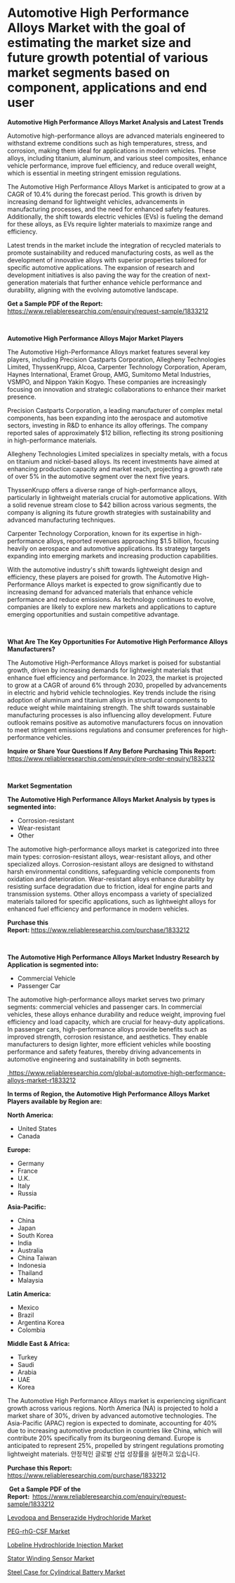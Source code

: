 <p><h1>Automotive High Performance Alloys Market with the goal of estimating the market size and future growth potential of various market segments based on component, applications and end user</h1></p><p><strong>Automotive High Performance Alloys Market Analysis and Latest Trends</strong></p>
<p><p>Automotive high-performance alloys are advanced materials engineered to withstand extreme conditions such as high temperatures, stress, and corrosion, making them ideal for applications in modern vehicles. These alloys, including titanium, aluminum, and various steel composites, enhance vehicle performance, improve fuel efficiency, and reduce overall weight, which is essential in meeting stringent emission regulations.</p><p>The Automotive High Performance Alloys Market is anticipated to grow at a CAGR of 10.4% during the forecast period. This growth is driven by increasing demand for lightweight vehicles, advancements in manufacturing processes, and the need for enhanced safety features. Additionally, the shift towards electric vehicles (EVs) is fueling the demand for these alloys, as EVs require lighter materials to maximize range and efficiency. </p><p>Latest trends in the market include the integration of recycled materials to promote sustainability and reduced manufacturing costs, as well as the development of innovative alloys with superior properties tailored for specific automotive applications. The expansion of research and development initiatives is also paving the way for the creation of next-generation materials that further enhance vehicle performance and durability, aligning with the evolving automotive landscape.</p></p>
<p><strong>Get a Sample PDF of the Report:&nbsp;</strong> <a href="https://www.reliableresearchiq.com/enquiry/request-sample/1833212?utm_campaign=1117&utm_medium=2&utm_source=Github&utm_content=ia&utm_term=26032025&utm_id=automotive-high-performance-alloys">https://www.reliableresearchiq.com/enquiry/request-sample/1833212</a></p>
<p>&nbsp;</p>
<p><strong>Automotive High Performance Alloys Major Market Players</strong></p>
<p><p>The Automotive High-Performance Alloys market features several key players, including Precision Castparts Corporation, Allegheny Technologies Limited, ThyssenKrupp, Alcoa, Carpenter Technology Corporation, Aperam, Haynes International, Eramet Group, AMG, Sumitomo Metal Industries, VSMPO, and Nippon Yakin Kogyo. These companies are increasingly focusing on innovation and strategic collaborations to enhance their market presence.</p><p>Precision Castparts Corporation, a leading manufacturer of complex metal components, has been expanding into the aerospace and automotive sectors, investing in R&D to enhance its alloy offerings. The company reported sales of approximately $12 billion, reflecting its strong positioning in high-performance materials.</p><p>Allegheny Technologies Limited specializes in specialty metals, with a focus on titanium and nickel-based alloys. Its recent investments have aimed at enhancing production capacity and market reach, projecting a growth rate of over 5% in the automotive segment over the next five years.</p><p>ThyssenKrupp offers a diverse range of high-performance alloys, particularly in lightweight materials crucial for automotive applications. With a solid revenue stream close to $42 billion across various segments, the company is aligning its future growth strategies with sustainability and advanced manufacturing techniques.</p><p>Carpenter Technology Corporation, known for its expertise in high-performance alloys, reported revenues approaching $1.5 billion, focusing heavily on aerospace and automotive applications. Its strategy targets expanding into emerging markets and increasing production capabilities.</p><p>With the automotive industry's shift towards lightweight design and efficiency, these players are poised for growth. The Automotive High-Performance Alloys market is expected to grow significantly due to increasing demand for advanced materials that enhance vehicle performance and reduce emissions. As technology continues to evolve, companies are likely to explore new markets and applications to capture emerging opportunities and sustain competitive advantage.</p></p>
<p>&nbsp;</p>
<p><strong>What Are The Key Opportunities For Automotive High Performance Alloys Manufacturers?</strong></p>
<p><p>The Automotive High-Performance Alloys market is poised for substantial growth, driven by increasing demands for lightweight materials that enhance fuel efficiency and performance. In 2023, the market is projected to grow at a CAGR of around 6% through 2030, propelled by advancements in electric and hybrid vehicle technologies. Key trends include the rising adoption of aluminum and titanium alloys in structural components to reduce weight while maintaining strength. The shift towards sustainable manufacturing processes is also influencing alloy development. Future outlook remains positive as automotive manufacturers focus on innovation to meet stringent emissions regulations and consumer preferences for high-performance vehicles.</p></p>
<p><strong>Inquire or Share Your Questions If Any Before Purchasing This Report:</strong> <a href="https://www.reliableresearchiq.com/enquiry/pre-order-enquiry/1833212?utm_campaign=1117&utm_medium=2&utm_source=Github&utm_content=ia&utm_term=26032025&utm_id=automotive-high-performance-alloys">https://www.reliableresearchiq.com/enquiry/pre-order-enquiry/1833212</a></p>
<p>&nbsp;</p>
<p><strong>Market Segmentation</strong></p>
<p><strong>The Automotive High Performance Alloys Market Analysis by types is segmented into:</strong></p>
<p><ul><li>Corrosion-resistant</li><li>Wear-resistant</li><li>Other</li></ul></p>
<p><p>The automotive high-performance alloys market is categorized into three main types: corrosion-resistant alloys, wear-resistant alloys, and other specialized alloys. Corrosion-resistant alloys are designed to withstand harsh environmental conditions, safeguarding vehicle components from oxidation and deterioration. Wear-resistant alloys enhance durability by resisting surface degradation due to friction, ideal for engine parts and transmission systems. Other alloys encompass a variety of specialized materials tailored for specific applications, such as lightweight alloys for enhanced fuel efficiency and performance in modern vehicles.</p></p>
<p><strong>Purchase this Report:&nbsp;</strong><a href="https://www.reliableresearchiq.com/purchase/1833212?utm_campaign=1117&utm_medium=2&utm_source=Github&utm_content=ia&utm_term=26032025&utm_id=automotive-high-performance-alloys">https://www.reliableresearchiq.com/purchase/1833212</a></p>
<p>&nbsp;</p>
<p><strong>The Automotive High Performance Alloys Market Industry Research by Application is segmented into:</strong></p>
<p><ul><li>Commercial Vehicle</li><li>Passenger Car</li></ul></p>
<p><p>The automotive high-performance alloys market serves two primary segments: commercial vehicles and passenger cars. In commercial vehicles, these alloys enhance durability and reduce weight, improving fuel efficiency and load capacity, which are crucial for heavy-duty applications. In passenger cars, high-performance alloys provide benefits such as improved strength, corrosion resistance, and aesthetics. They enable manufacturers to design lighter, more efficient vehicles while boosting performance and safety features, thereby driving advancements in automotive engineering and sustainability in both segments.</p></p>
<p><a href="https://www.reliableresearchiq.com/global-automotive-high-performance-alloys-market-r1833212?utm_campaign=1117&utm_medium=2&utm_source=Github&utm_content=ia&utm_term=26032025&utm_id=automotive-high-performance-alloys">&nbsp;https://www.reliableresearchiq.com/global-automotive-high-performance-alloys-market-r1833212</a></p>
<p><strong>In terms of Region, the Automotive High Performance Alloys Market Players available by Region are:</strong></p>
<p>
    <p> <strong> North America: </strong>
        <ul>
            <li>United States</li>
            <li>Canada</li>
        </ul>
        </p> 
    <p> <strong> Europe: </strong>
        <ul>
            <li>Germany</li>
            <li>France</li>
            <li>U.K.</li>
            <li>Italy</li>
            <li>Russia</li>
        </ul>
        </p> 
    <p> <strong> Asia-Pacific: </strong>
        <ul>
            <li>China</li>
            <li>Japan</li>
            <li>South Korea</li>
            <li>India</li>
            <li>Australia</li>
            <li>China Taiwan</li>
            <li>Indonesia</li>
            <li>Thailand</li>
            <li>Malaysia</li>
        </ul>
        </p> 
    <p> <strong> Latin America: </strong>
        <ul>
            <li>Mexico</li>
            <li>Brazil</li>
            <li>Argentina Korea</li>
            <li>Colombia</li>
        </ul>
        </p> 
    <p> <strong> Middle East & Africa: </strong>
        <ul>
            <li>Turkey</li>
            <li>Saudi</li>
            <li>Arabia</li>
            <li>UAE</li>
            <li>Korea</li>
        </ul>
    </p>
    </p>
<p><p>The Automotive High Performance Alloys market is experiencing significant growth across various regions. North America (NA) is projected to hold a market share of 30%, driven by advanced automotive technologies. The Asia-Pacific (APAC) region is expected to dominate, accounting for 40% due to increasing automotive production in countries like China, which will contribute 20% specifically from its burgeoning demand. Europe is anticipated to represent 25%, propelled by stringent regulations promoting lightweight materials. 안정적인 글로벌 산업 성장률을 실현하고 있습니다.</p></p>
<p><strong>Purchase this Report: </strong><a href="https://www.reliableresearchiq.com/purchase/1833212?utm_campaign=1117&utm_medium=2&utm_source=Github&utm_content=ia&utm_term=26032025&utm_id=automotive-high-performance-alloys">https://www.reliableresearchiq.com/purchase/1833212</a></p>
<p>&nbsp;<strong>Get a Sample PDF of the Report:&nbsp;&nbsp;</strong><a href="https://www.reliableresearchiq.com/enquiry/request-sample/1833212?utm_campaign=1117&utm_medium=2&utm_source=Github&utm_content=ia&utm_term=26032025&utm_id=automotive-high-performance-alloys">https://www.reliableresearchiq.com/enquiry/request-sample/1833212</a></p>
<p><strong></strong></p>
<p><p><a href="https://github.com/jaspartatin/Market-Research-Report-List-1/blob/main/levodopa-and-benserazide-hydrochloride-market.md?utm_campaign=1117&utm_medium=2&utm_source=Github&utm_content=ia&utm_term=26032025&utm_id=automotive-high-performance-alloys">Levodopa and Benserazide Hydrochloride Market</a></p><p><a href="https://github.com/dusektwinec3/Market-Research-Report-List-1/blob/main/peg-rhg-csf-market.md?utm_campaign=1117&utm_medium=2&utm_source=Github&utm_content=ia&utm_term=26032025&utm_id=automotive-high-performance-alloys">PEG-rhG-CSF Market</a></p><p><a href="https://github.com/jullselai/Market-Research-Report-List-1/blob/main/lobeline-hydrochloride-injection-market.md?utm_campaign=1117&utm_medium=2&utm_source=Github&utm_content=ia&utm_term=26032025&utm_id=automotive-high-performance-alloys">Lobeline Hydrochloride Injection Market</a></p><p><a href="https://github.com/alefermeivys/Market-Research-Report-List-1/blob/main/stator-winding-sensor-market.md?utm_campaign=1117&utm_medium=2&utm_source=Github&utm_content=ia&utm_term=26032025&utm_id=automotive-high-performance-alloys">Stator Winding Sensor Market</a></p><p><a href="https://github.com/toghojbeinta/Market-Research-Report-List-1/blob/main/steel-case-for-cylindrical-battery-market.md?utm_campaign=1117&utm_medium=2&utm_source=Github&utm_content=ia&utm_term=26032025&utm_id=automotive-high-performance-alloys">Steel Case for Cylindrical Battery Market</a></p></p>
